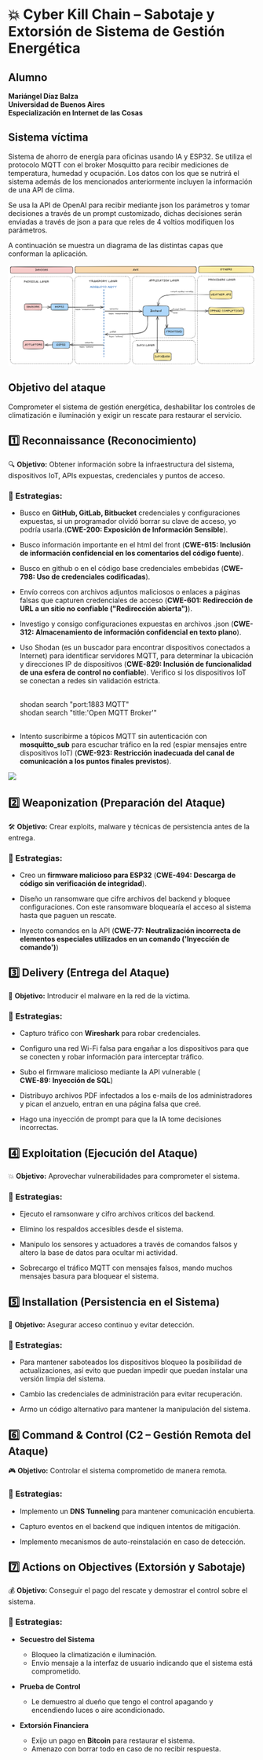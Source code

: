 # 💥 Cyber Kill Chain – Sabotaje y Extorsión de Sistema de Gestión Energética

## Alumno

**Mariángel Díaz Balza** <br>
**Universidad de Buenos Aires**<br>
**Especialización en Internet de las Cosas**<br>

## Sistema víctima

Sistema de ahorro de energía para oficinas usando IA y ESP32. Se utiliza el protocolo MQTT con el broker Mosquitto para recibir mediciones de temperatura, humedad y ocupación. Los datos con los que se nutrirá el sistema además de los mencionados anteriormente incluyen la información de una API de clima.

Se usa la API de OpenAI para recibir mediante json los parámetros y tomar decisiones a través de un prompt customizado, dichas decisiones serán enviadas a través de json a para que reles de 4 voltios modifiquen los parámetros.

A continuación se muestra un diagrama de las distintas capas que conforman la aplicación.

<img src="/CIBS/ejercicio_1_ciberkillchain_ataque/imagenes/diagramaTF.png">

## Objetivo del ataque

Comprometer el sistema de gestión energética, deshabilitar los controles de climatización e iluminación y exigir un rescate para restaurar el servicio.

## 1️⃣ Reconnaissance (Reconocimiento)

🔍 **Objetivo:** Obtener información sobre la infraestructura del sistema, dispositivos IoT, APIs expuestas, credenciales y puntos de acceso.

### 🔹 Estrategias:

- Busco en **GitHub, GitLab, Bitbucket** credenciales y configuraciones expuestas, si un programador olvidó borrar su clave de acceso, yo podría usarla.(**CWE-200: Exposición de Información Sensible**).

- Busco información importante en el html del front (**CWE-615: Inclusión de información confidencial en los comentarios del código fuente**).

- Busco en github o en el código base credenciales embebidas (**CWE-798: Uso de credenciales codificadas**).

- Envío correos con archivos adjuntos maliciosos o enlaces a páginas falsas que capturen credenciales de acceso (**CWE-601: Redirección de URL a un sitio no confiable ("Redirección abierta")**).

- Investigo y consigo configuraciones expuestas en archivos .json (**CWE-312: Almacenamiento de información confidencial en texto plano**). 

- Uso Shodan (es un buscador para encontrar dispositivos conectados a Internet) para identificar servidores MQTT, para determinar la ubicación y direcciones IP de dispositivos (**CWE-829: Inclusión de funcionalidad de una esfera de control no confiable**). Verifico si los dispositivos IoT se conectan a redes sin validación estricta.<br><br>

    shodan search "port:1883 MQTT"  <br>
    shodan search "title:'Open MQTT Broker'"  <br><br>

- Intento suscribirme a tópicos MQTT sin autenticación con **mosquitto_sub** para escuchar tráfico en la red (espiar mensajes entre dispositivos IoT) (**CWE-923: Restricción inadecuada del canal de comunicación a los puntos finales previstos**).<br>

<img src="/ejercicio_1_ciberkillchain_ataque/imagenes/suscripcion_topics.png">

## 2️⃣ Weaponization (Preparación del Ataque)

🛠 **Objetivo:** Crear exploits, malware y técnicas de persistencia antes de la entrega.

### 🔹 Estrategias:

- Creo un **firmware malicioso para ESP32** (**CWE-494: Descarga de código sin verificación de integridad**).

- Diseño un ransomware que cifre archivos del backend y bloquee configuraciones. Con este ransomware bloquearía el acceso al sistema hasta que paguen un rescate.

- Inyecto comandos en la API (**CWE-77: Neutralización incorrecta de elementos especiales utilizados en un comando ('Inyección de comando')**)

## **3️⃣ Delivery (Entrega del Ataque)**

📩 **Objetivo:** Introducir el malware en la red de la víctima. 

### 🔹 Estrategias:

- Capturo tráfico con **Wireshark** para robar credenciales.

- Configuro una red Wi-Fi falsa para engañar a los dispositivos para que se conecten y robar información para interceptar tráfico. 

- Subo el firmware malicioso mediante la API vulnerable (		
**CWE-89: Inyección de SQL**)

- Distribuyo archivos PDF infectados a los e-mails de los administradores y pican el anzuelo, entran en una página falsa que creé.

- Hago una inyección de prompt para que la IA tome decisiones incorrectas.


## 4️⃣ Exploitation (Ejecución del Ataque)  

💥 **Objetivo:** Aprovechar vulnerabilidades para comprometer el sistema.  

### 🔹 Estrategias:

- Ejecuto el ramsonware y cifro archivos críticos del backend.

- Elimino los respaldos accesibles desde el sistema.

- Manipulo los sensores y actuadores a través de comandos falsos y altero la base de datos para ocultar mi actividad.  

- Sobrecargo el tráfico MQTT con mensajes falsos, mando muchos mensajes basura para bloquear el sistema.

## 5️⃣ Installation (Persistencia en el Sistema)  

🔗 **Objetivo:** Asegurar acceso continuo y evitar detección.  

### 🔹 Estrategias:

- Para mantener saboteados los dispositivos bloqueo la posibilidad de actualizaciones, así evito que puedan impedir que puedan instalar una versión limpia del sistema.

- Cambio las credenciales de administración para evitar recuperación.

- Armo un código alternativo para mantener la manipulación del sistema.

## 6️⃣ Command & Control (C2 – Gestión Remota del Ataque)  
🎮 **Objetivo:** Controlar el sistema comprometido de manera remota.  

### 🔹 Estrategias:

- Implemento un **DNS Tunneling** para mantener comunicación encubierta.  

- Capturo eventos en el backend que indiquen intentos de mitigación.  

- Implemento mecanismos de auto-reinstalación en caso de detección.  


## 7️⃣ Actions on Objectives (Extorsión y Sabotaje)  
💰 **Objetivo:** Conseguir el pago del rescate y demostrar el control sobre el sistema.  

### 🔹 Estrategias:

- **Secuestro del Sistema**

  - Bloqueo  la climatización e iluminación.  
  - Envío mensaje a la interfaz de usuario indicando que el sistema está comprometido.  

- **Prueba de Control**
  - Le demuestro al dueño que tengo el control apagando y encendiendo luces o aire acondicionado.

- **Extorsión Financiera**
  - Exijo un pago en **Bitcoin** para restaurar el sistema.  
  - Amenazo con borrar todo en caso de no recibir respuesta.  


